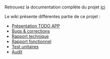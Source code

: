 Retrouvez la documentation complète du projet [ici](https://github.com/Hucoding/correction-de-bugs/wiki)

Le wiki présente différentes partie de ce projet :
- [Présentation TODO APP](https://github.com/Hucoding/correction-de-bugs/wiki/Pr%C3%A9sentation-TODO-APP)
- [Bugs & corrections](https://github.com/Hucoding/correction-de-bugs/wiki/Bugs-&-corrections)
- [Rapport technique](https://github.com/Hucoding/correction-de-bugs/wiki/Rapport-technique)
- [Rapport fonctionnel](https://github.com/Hucoding/correction-de-bugs/wiki/Rapport-fonctionnel)
- [Test unitaires](https://github.com/Hucoding/correction-de-bugs/wiki/Test-unitaires)
- [Audit](https://github.com/Hucoding/correction-de-bugs/wiki/Audit)
